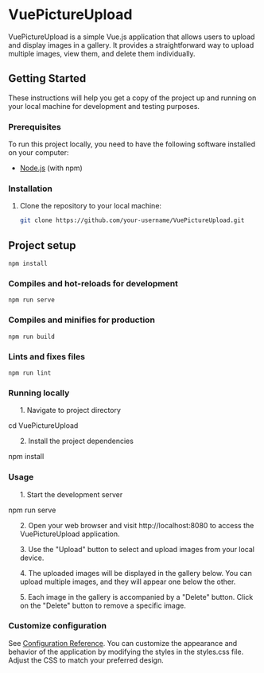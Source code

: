 # VuePictureUpload

VuePictureUpload is a simple Vue.js application that allows users to upload and display images in a gallery. It provides a straightforward way to upload multiple images, view them, and delete them individually.

## Getting Started

These instructions will help you get a copy of the project up and running on your local machine for development and testing purposes.

### Prerequisites

To run this project locally, you need to have the following software installed on your computer:

- [Node.js](https://nodejs.org/) (with npm)

### Installation

1. Clone the repository to your local machine:

   ```bash
   git clone https://github.com/your-username/VuePictureUpload.git

## Project setup
```
npm install
```

### Compiles and hot-reloads for development
```
npm run serve
```

### Compiles and minifies for production
```
npm run build
```

### Lints and fixes files
```
npm run lint
```
### Running locally

<ol>1. Navigate to project directory</ol>

cd VuePictureUpload

<ol>2. Install the project dependencies</ol>

npm install

### Usage
<ol>1. Start the development server</ol>

npm run serve

<ol>2. Open your web browser and visit http://localhost:8080 to access the VuePictureUpload application.</ol>

<ol>3. Use the "Upload" button to select and upload images from your local device.</ol>

<ol>4. The uploaded images will be displayed in the gallery below. You can upload multiple images, and they will appear one below the other.</ol>

<ol>5. Each image in the gallery is accompanied by a "Delete" button. Click on the "Delete" button to remove a specific image.</ol>

### Customize configuration
See [Configuration Reference](https://cli.vuejs.org/config/).
You can customize the appearance and behavior of the application by modifying the styles in the styles.css file. Adjust the CSS to match your preferred design.
